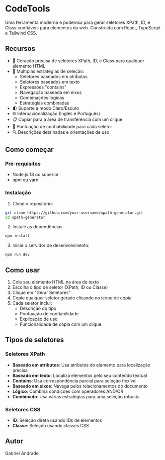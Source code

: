 # CodeTools

Uma ferramenta moderna e poderosa para gerar seletores XPath, ID, e Class confiáveis para elementos da web. Construída com React, TypeScript e Tailwind CSS.

## Recursos

- 🎯 Geração precisa de seletores XPath, ID, e Class para qualquer elemento HTML
- 🔄 Múltiplas estratégias de seleção:
  - Seletores baseados em atributos
  - Seletores baseados em texto
  - Expressões "contains"
  - Navegação baseada em eixos
  - Combinações lógicas
  - Estratégias combinadas
- 🌓 Suporte a modo Claro/Escuro
- 🌐 Internacionalização (Inglês e Português)
- 📋 Copiar para a área de transferência com um clique
- 💯 Pontuação de confiabilidade para cada seletor
- 🔍 Descrições detalhadas e orientações de uso

## Como começar

### Pré-requisitos

- Node.js 18 ou superior
- npm ou yarn

### Instalação

1. Clone o repositório:
```bash
git clone https://github.com/your-username/xpath-generator.git
cd xpath-generator
```

2. Instale as dependências:
```bash
npm install
```

3. Inicie o servidor de desenvolvimento:
```bash
npm run dev
```

## Como usar

1. Cole seu elemento HTML na área de texto
2. Escolha o tipo de seletor (XPath, ID ou Classe)
3. Clique em "Gerar Seletores"
4. Copie qualquer seletor gerado clicando no ícone de cópia
5. Cada seletor inclui:
   - Descrição do tipo
   - Pontuação de confiabilidade
   - Explicação de uso
   - Funcionalidade de cópia com um clique

## Tipos de seletores

### Seletores XPath

- **Baseado em atributos**: Usa atributos do elemento para localização precisa
- **Baseado em texto**: Localiza elementos pelo seu conteúdo textual
- **Contains**: Usa correspondência parcial para seleção flexível
- **Baseado em eixos**: Navega pelos relacionamentos do documento
- **Lógico**: Combina condições com operadores AND/OR
- **Combinado**: Usa várias estratégias para uma seleção robusta

### Seletores CSS

- **ID**: Seleção direta usando IDs de elementos
- **Classe**: Seleção usando classes CSS

## Autor

Gabriel Andrade
